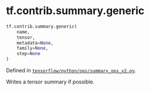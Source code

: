 <div itemscope itemtype="http://developers.google.com/ReferenceObject">
<meta itemprop="name" content="tf.contrib.summary.generic" />
</div>

# tf.contrib.summary.generic

``` python
tf.contrib.summary.generic(
    name,
    tensor,
    metadata=None,
    family=None,
    step=None
)
```



Defined in [`tensorflow/python/ops/summary_ops_v2.py`](https://www.tensorflow.org/code/tensorflow/python/ops/summary_ops_v2.py).

Writes a tensor summary if possible.